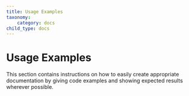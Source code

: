 ```yaml
---
title: Usage Examples
taxonomy:
    category: docs
child_type: docs
---
```


# Usage Examples

This section contains instructions on how to easily create appropriate documentation by giving code examples and showing expected results wherever possible.

